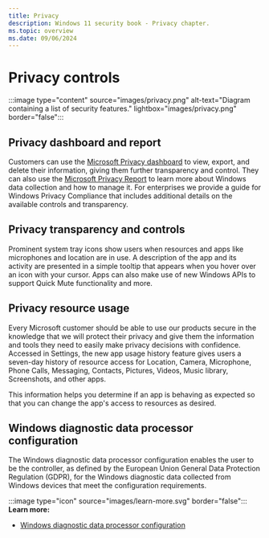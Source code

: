 ```yaml
---
title: Privacy
description: Windows 11 security book - Privacy chapter.
ms.topic: overview
ms.date: 09/06/2024
---
```


# Privacy controls

:::image type="content" source="images/privacy.png" alt-text="Diagram containing a list of security features." lightbox="images/privacy.png" border="false":::

## Privacy dashboard and report

Customers can use the [Microsoft Privacy dashboard](https://account.microsoft.com/privacy) to view, export, and delete their information, giving them further transparency and control. They can also use the [Microsoft Privacy Report](https://privacy.microsoft.com/privacy-report) to learn more about Windows data collection and how to manage it. For enterprises we provide a guide for Windows Privacy Compliance that includes additional details on the available controls and transparency.

## Privacy transparency and controls

Prominent system tray icons show users when resources and apps like microphones and location are in use. A description of the app and its activity are presented in a simple tooltip that appears when you hover over an icon with your cursor. Apps can also make use of new Windows APIs to support Quick Mute functionality and more.

## Privacy resource usage

Every Microsoft customer should be able to use our products secure in the knowledge that we will protect their privacy and give them the information and tools they need to easily make privacy decisions with confidence. Accessed in Settings, the new app usage history feature gives users a seven-day history of resource access for Location, Camera, Microphone, Phone Calls, Messaging, Contacts, Pictures, Videos, Music library, Screenshots, and other apps.

This information helps you determine if an app is behaving as expected so that you can change the app's access to resources as desired.

## Windows diagnostic data processor configuration

The Windows diagnostic data processor configuration enables the user to be the controller, as defined by the European Union General Data Protection Regulation (GDPR), for the Windows diagnostic data collected from Windows devices that meet the configuration requirements.

:::image type="icon" source="images/learn-more.svg" border="false"::: **Learn more:**

- [Windows diagnostic data processor configuration](/windows/privacy/configure-windows-diagnostic-data-in-your-organization#enable-windows-diagnostic-data-processor-configuration)
